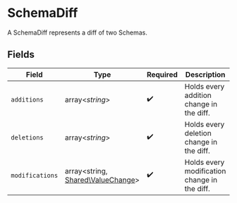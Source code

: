 # SchemaDiff

A SchemaDiff represents a diff of two Schemas.


## Fields

| Field                                                                   | Type                                                                    | Required                                                                | Description                                                             |
| ----------------------------------------------------------------------- | ----------------------------------------------------------------------- | ----------------------------------------------------------------------- | ----------------------------------------------------------------------- |
| `additions`                                                             | array<*string*>                                                         | :heavy_check_mark:                                                      | Holds every addition change in the diff.                                |
| `deletions`                                                             | array<*string*>                                                         | :heavy_check_mark:                                                      | Holds every deletion change in the diff.                                |
| `modifications`                                                         | array<string, [Shared\ValueChange](../../Models/Shared/ValueChange.md)> | :heavy_check_mark:                                                      | Holds every modification change in the diff.                            |